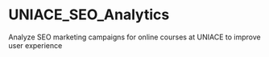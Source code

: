 # UNIACE_SEO_Analytics
 Analyze SEO marketing campaigns for online courses at UNIACE to improve user experience
